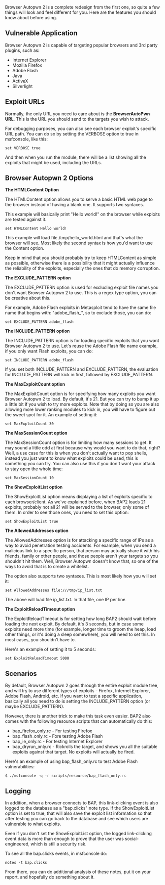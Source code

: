 Browser Autopwn 2 is a complete redesign from the first one, so quite a few things will look and
feel different for you. Here are the features you should know about before using.

## Vulnerable Application

Browser Autopwn 2 is capable of targeting popular browsers and 3rd party plugins, such as:

* Internet Explorer
* Mozilla Firefox
* Adobe Flash
* Java
* ActiveX
* Silverlight

## Exploit URLs

Normally, the only URL you need to care about is the **BrowserAutoPwn URL**. This is the URL
you should send to the targets you wish to attack.

For debugging purposes, you can also see each browser exploit's specific URL path. You can do so
by setting the VERBOSE option to true in msfconsole, like this:

```
set VERBOSE true
```

And then when you run the module, there will be a list showing all the exploits that might be
used, including the URLs.

## Browser Autopwn 2 Options

**The HTMLContent Option**

The HTMLContent option allows you to serve a basic HTML web page to the browser instead of having a
blank one. It supports two syntaxes.

This example will basically print "Hello world!" on the browser while exploits are tested against
it.

```
set HTMLContent Hello world!  
```

This example will load file /tmp/hello_world.html and that's what the browser will see. Most likely
the second syntax is how you'd want to use the Content option.

Keep in mind that you should probably try to keep HTMLContent as simple as possible, otherwise
there is a possibility that it might actually influence the reliability of the exploits, especially
the ones that do memory corruption.

**The EXCLUDE_PATTERN option**

The EXCLUDE_PATTERN option is used for excluding exploit file names you don't want Browser
Autopwn 2 to use. This is a regex type option, you can be creative about this.

For example, Adobe Flash exploits in Metasploit tend to have the same file name that begins with:
"adobe_flash_", so to exclude those, you can do:

```
set EXCLUDE_PATTERN adobe_flash  
```

**The INCLUDE_PATTERN option**

The INCLUDE_PATTERN option is for loading specific exploits that you want Browser Autopwn 2 to use.
Let's reuse the Adobe Flash file name example, if you only want Flash exploits, you can do:

```
set INCLUDE_PATTERN adobe_flash  
```

If you set both INCLUDE_PATTERN and EXCLUDE_PATTERN, the evaluation for INCLUDE_PATTERN will kick
in first, followed by EXCLUDE_PATTERN.

**The MaxExploitCount option**

The MaxExploitCount option is for specifying how many exploits you want Browser Autopwn 2 to load.
By default, it's 21. But you can try to bump it up a little bit if you wish to try more exploits.
Note that by doing so you are also allowing more lower ranking modules to kick in, you will have
to figure out the sweet spot for it. An example of setting it:

```
set MaxExploitCount 30 
```

**The MaxSessionCount option**

The MaxSessionCount option is for limiting how many sessions to get. It may sound a little odd at
first because why would you want to do that, right? Well, a use case for this is when you don't
actually want to pop shells, instead you just want to know what exploits could be used, this is
something you can try. You can also use this if you don't want your attack to stay open the whole
time:

```
set MaxSessionCount 10  
```

**The ShowExploitList option**

The ShowExploitList option means displaying a list of exploits specific to each browser/client.
As we've explained before, when BAP2 loads 21 exploits, probably not all 21 will be served to
the browser, only some of them. In order to see those ones, you need to set this option:

```
set ShowExploitList true
```

**The AllowedAddresses option**

The AllowedAddresses option is for attacking a specific range of IPs as a way to avoid penetration
testing accidents. For example, when you send a malicious link to a specific person, that person
may actually share it with his friends, family or other people, and those people aren't your
targets so you shouldn't hit them. Well, Browser Autopwn doesn't know that, so one of the ways to
avoid that is to create a whitelist.
 
The option also supports two syntaxes. This is most likely how you will set it:

```
set AllowedAddresses file:///tmp/ip_list.txt  
```

The above will load file ip_list.txt. In that file, one IP per line.


**The ExploitReloadTimeout option**

The ExploitReloadTimeout is for setting how long BAP2 should wait before loading the next exploit.
By default, it's 3 seconds, but in case some exploits need more time (for example, longer time to
groom the heap, load other things, or it's doing a sleep somewhere), you will need to set this.
In most cases, you shouldn't have to.
 
Here's an example of setting it to 5 seconds:

```
set ExploitReloadTimeout 5000
```

## Scenarios

By default, Browser Autopwn 2 goes through the entire exploit module tree, and will try to use
different types of exploits - Firefox, Internet Explorer, Adobe Flash, Android, etc. If you want to
test a specific application, basically all you need to do is setting the
INCLUDE_PATTERN option (or maybe EXCLUDE_PATTERN).
 
However, there is another trick to make this task even easier. BAP2 also comes with the following
resource scripts that can automatically do this:

* bap_firefox_only.rc - For testing Firefox
* bap_flash_only.rc - Fore testing Adobe Flash
* bap_ie_only.rc - For testing Internet Explorer
* bap_dryrun_only.rc - Rickrolls the target, and shows you all the suitable exploits against that target. No exploits will actually be fired.

Here's an example of using bap_flash_only.rc to test Adobe Flash vulnerabilities:

```
$ ./msfconsole -q -r scripts/resource/bap_flash_only.rc   
```

## Logging

In addition, when a browser connects to BAP, this link-clicking event is also logged to the
database as a "bap.clicks" note type. If the ShowExploitList option is set to true, that will also
save the exploit list information so that after testing you can go back to the database and see
which users are vulnerable to what exploits.

Even if you don't set the ShowExploitList option, the logged link-clicking event data is more than
enough to prove that the user was social-engineered, which is still a security risk.

To see all the bap.clicks events, in msfconsole do:

```
notes -t bap.clicks
```

From there, you can do additional analysis of these notes, put it on your report, and hopefully
do something about it.
